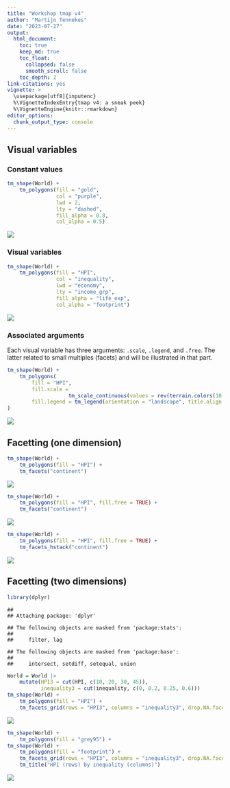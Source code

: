 ```yaml
---
title: "Workshop tmap v4"
author: "Martijn Tennekes"
date: "2023-07-27"
output: 
  html_document:
    toc: true
    keep_md: true
    toc_float:
      collapsed: false
      smooth_scroll: false
    toc_depth: 2
link-citations: yes
vignette: >
  \usepackage[utf8]{inputenc}
  %\VignetteIndexEntry{tmap v4: a sneak peek}
  %\VignetteEngine{knitr::rmarkdown}
editor_options: 
  chunk_output_type: console
---
```






## Visual variables

### Constant values


```r
tm_shape(World) +
	tm_polygons(fill = "gold", 
				col = "purple", 
				lwd = 2, 
				lty = "dashed", 
				fill_alpha = 0.8, 
				col_alpha = 0.5)
```

![](tmap_workshop_files/figure-html/unnamed-chunk-2-1.png)<!-- -->

### Visual variables


```r
tm_shape(World) +
	tm_polygons(fill = "HPI", 
				col = "inequality", 
				lwd = "economy", 
				lty = "income_grp", 
				fill_alpha = "life_exp", 
				col_alpha = "footprint")
```

![](tmap_workshop_files/figure-html/unnamed-chunk-3-1.png)<!-- -->

### Associated arguments

Each visual variable has three arguments: `.scale`, `.legend`, and `.free`. The latter related to small multiples (facets) and will be illustrated in that part.



```r
tm_shape(World) +
	tm_polygons(
		fill = "HPI", 
		fill.scale = 
					tm_scale_continuous(values = rev(terrain.colors(10))),
		fill.legend = tm_legend(orientation = "landscape", title.align = "center")
)
```

![](tmap_workshop_files/figure-html/unnamed-chunk-4-1.png)<!-- -->

## Facetting (one dimension)


```r
tm_shape(World) +
	tm_polygons(fill = "HPI") +
	tm_facets("continent")
```

![](tmap_workshop_files/figure-html/unnamed-chunk-5-1.png)<!-- -->



```r
tm_shape(World) +
	tm_polygons(fill = "HPI", fill.free = TRUE) +
	tm_facets("continent")
```

![](tmap_workshop_files/figure-html/unnamed-chunk-6-1.png)<!-- -->



```r
tm_shape(World) +
	tm_polygons(fill = "HPI", fill.free = TRUE) +
	tm_facets_hstack("continent")
```

![](tmap_workshop_files/figure-html/unnamed-chunk-7-1.png)<!-- -->

## Facetting (two dimensions)


```r
library(dplyr)
```

```
## 
## Attaching package: 'dplyr'
```

```
## The following objects are masked from 'package:stats':
## 
##     filter, lag
```

```
## The following objects are masked from 'package:base':
## 
##     intersect, setdiff, setequal, union
```

```r
World = World |> 
	mutate(HPI3 = cut(HPI, c(10, 20, 30, 45)),
		   inequality3 = cut(inequality, c(0, 0.2, 0.25, 0.6))) 
tm_shape(World) +
	tm_polygons(fill = "HPI") +
	tm_facets_grid(rows = "HPI3", columns = "inequality3", drop.NA.facets = TRUE)
```

![](tmap_workshop_files/figure-html/unnamed-chunk-8-1.png)<!-- -->



```r
tm_shape(World) +
	tm_polygons(fill = "grey95") +
tm_shape(World) +
	tm_polygons(fill = "footprint") +
	tm_facets_grid(rows = "HPI3", columns = "inequality3", drop.NA.facets = TRUE, free.coords = FALSE) +
	tm_title("HPI (rows) by inequality (columns)")
```

![](tmap_workshop_files/figure-html/unnamed-chunk-9-1.png)<!-- -->





